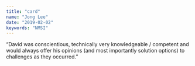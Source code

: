 ```yaml
---
title: "card"
name: "Jong Lee"
date: "2019-02-02"
keywords: "NMSI"
---
```


“David was conscientious, technically
very knowledgeable / competent and would always
offer his opinions (and most importantly solution
options) to challenges as they occurred.”
